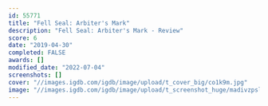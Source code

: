 ```yaml
---
id: 55771
title: "Fell Seal: Arbiter's Mark"
description: "Fell Seal: Arbiter's Mark - Review"
score: 6
date: "2019-04-30"
completed: FALSE
awards: []
modified_date: "2022-07-04"
screenshots: []
cover: "//images.igdb.com/igdb/image/upload/t_cover_big/co1k9m.jpg"
image: "//images.igdb.com/igdb/image/upload/t_screenshot_huge/madivzpsljc81qlegqkj.jpg"
---
```

